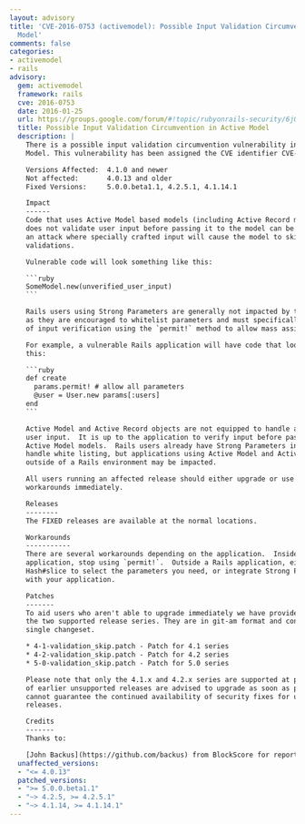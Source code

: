 ```yaml
---
layout: advisory
title: 'CVE-2016-0753 (activemodel): Possible Input Validation Circumvention in Active
  Model'
comments: false
categories:
- activemodel
- rails
advisory:
  gem: activemodel
  framework: rails
  cve: 2016-0753
  date: 2016-01-25
  url: https://groups.google.com/forum/#!topic/rubyonrails-security/6jQVC1geukQ
  title: Possible Input Validation Circumvention in Active Model
  description: |
    There is a possible input validation circumvention vulnerability in Active
    Model. This vulnerability has been assigned the CVE identifier CVE-2016-0753.

    Versions Affected:  4.1.0 and newer
    Not affected:       4.0.13 and older
    Fixed Versions:     5.0.0.beta1.1, 4.2.5.1, 4.1.14.1

    Impact
    ------
    Code that uses Active Model based models (including Active Record models) and
    does not validate user input before passing it to the model can be subject to
    an attack where specially crafted input will cause the model to skip
    validations.

    Vulnerable code will look something like this:

    ```ruby
    SomeModel.new(unverified_user_input)
    ```

    Rails users using Strong Parameters are generally not impacted by this issue
    as they are encouraged to whitelist parameters and must specifically opt-out
    of input verification using the `permit!` method to allow mass assignment.

    For example, a vulnerable Rails application will have code that looks like
    this:

    ```ruby
    def create
      params.permit! # allow all parameters
      @user = User.new params[:users]
    end
    ```

    Active Model and Active Record objects are not equipped to handle arbitrary
    user input.  It is up to the application to verify input before passing it to
    Active Model models.  Rails users already have Strong Parameters in place to
    handle white listing, but applications using Active Model and Active Record
    outside of a Rails environment may be impacted.

    All users running an affected release should either upgrade or use one of the
    workarounds immediately.

    Releases
    --------
    The FIXED releases are available at the normal locations.

    Workarounds
    -----------
    There are several workarounds depending on the application.  Inside a Rails
    application, stop using `permit!`.  Outside a Rails application, either use
    Hash#slice to select the parameters you need, or integrate Strong Parameters
    with your application.

    Patches
    -------
    To aid users who aren't able to upgrade immediately we have provided patches for
    the two supported release series. They are in git-am format and consist of a
    single changeset.

    * 4-1-validation_skip.patch - Patch for 4.1 series
    * 4-2-validation_skip.patch - Patch for 4.2 series
    * 5-0-validation_skip.patch - Patch for 5.0 series

    Please note that only the 4.1.x and 4.2.x series are supported at present. Users
    of earlier unsupported releases are advised to upgrade as soon as possible as we
    cannot guarantee the continued availability of security fixes for unsupported
    releases.

    Credits
    -------
    Thanks to:

    [John Backus](https://github.com/backus) from BlockScore for reporting this!
  unaffected_versions:
  - "<= 4.0.13"
  patched_versions:
  - ">= 5.0.0.beta1.1"
  - "~> 4.2.5, >= 4.2.5.1"
  - "~> 4.1.14, >= 4.1.14.1"
---
```

